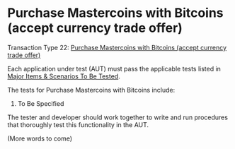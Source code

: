 # Purchase Mastercoins with Bitcoins (accept currency trade offer)

Transaction Type 22: [Purchase Mastercoins with Bitcoins (accept currency trade offer)](https://github.com/mastercoin-MSC/spec#purchasing-mastercoins-with-bitcoins)

Each application under test (AUT) must pass the applicable tests listed in [Major Items & Scenarios To Be Tested](https://github.com/marv-engine/QA/blob/master/MastercoinDistributedExchangeTestPlan.md#major-items--scenarios-to-be-tested).

The tests for Purchase Mastercoins with Bitcoins include:

1. To Be Specified

The tester and developer should work together to write and run procedures that thoroughly test this functionality in the AUT.

(More words to come)
